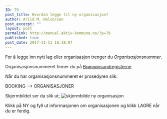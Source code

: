```yaml
---
ID: 79
post_title: Hvordan legge til ny organisasjon?
author: Arild M. Halvorsen
post_excerpt: ""
layout: post
permalink: http://manual.aktiv-kommune.no/?p=79
published: true
post_date: 2017-11-11 16:18:07
---
```

For å legge inn nytt lag eller organisasjon trenger du <em>Organisasjonsnummer</em>.

Organisasjonsnummeret finner du på <a href="https://www.brreg.no/">Brønnøysundregisterne</a>.

Når du har organisasjonsnummeret er prosedyren slik:

BOOKING --> ORGANISASJONER 

Skjermbildet ser da slik ut; 
![skjermbilde ny organisasjon](http://manual.aktiv-kommune.no/wp-content/uploads/2017/12/Skjermbilde-ny-org-e1513586007448.png)

Klikk på NY og fyll ut informasjonen om organisasjonen og klikk LAGRE når du er ferdig.